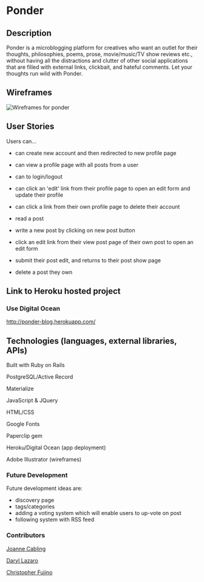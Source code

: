 # Ponder 
## Description
Ponder is a microblogging platform for creatives who want an outlet for their thoughts, philosophies, poems, prose, movie/music/TV show reviews etc., without having all the distractions and clutter of other social applications that are filled with external links, clickbait, and hateful comments. Let your thoughts run wild with Ponder.

## Wireframes
![Wireframes for ponder](https://i.imgur.com/7GozdH8.png)

## User Stories
Users can... 

- can create new account and then redirected to new profile page

- can view a profile page with all posts from a user

- can to login/logout

- can click an 'edit' link from their profile page to open an edit form and update their profile

- can click a link from their own profile page to delete their account

- read a post

- write a new post by clicking on new post button

- click an edit link from their view post page of their own post to open an edit form

- submit their post edit, and returns to their post show page

- delete a post they own


## Link to Heroku hosted project
### Use Digital Ocean
http://ponder-blog.herokuapp.com/


## Technologies (languages, external libraries, APIs)
Built with Ruby on Rails

PostgreSQL/Active Record

Materialize

JavaScript & JQuery

HTML/CSS

Google Fonts

Paperclip gem

Heroku/Digital Ocean (app deployment)

Adobe Illustrator (wireframes)

### Future Development
Future development ideas are: 
- discovery page
- tags/categories
- adding a voting system which will enable users to up-vote on post
- following system with RSS feed

### Contributors 
[Joanne Cabling](https://github.com/jojobeth1)

[Daryl Lazaro](https://github.com/dalazaro)

[Christopher Fujino](https://github.com/christopherfujino)
